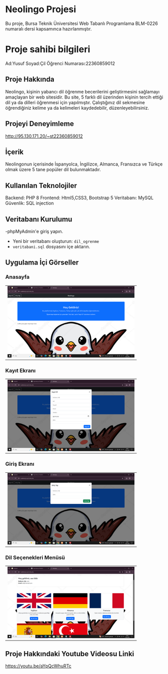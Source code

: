 ﻿
# Neolingo Projesi
Bu proje, Bursa Teknik Üniversitesi Web Tabanlı Programlama BLM-0226 numaralı dersi kapsamınca hazırlanmıştır.


# Proje sahibi bilgileri
Ad:Yusuf
Soyad:Çil
Öğrenci Numarası:22360859012


## Proje Hakkında
Neolingo, kişinin yabancı dil öğrenme becerilerini geliştirmesini sağlamayı amaçlayan bir web sitesidir. Bu site, 5 farklı dil üzerinden kişinin tercih ettiği dil ya da dilleri öğrenmesi için yapılmıştır. Çalıştığınız dil sekmesine öğrendiğiniz kelime ya da kelimeleri kaydedebilir, düzenleyebilirsiniz.  


## Projeyi Deneyimleme
http://95.130.171.20/~st22360859012


## İçerik
Neolingonun içerisinde İspanyolca, İngilizce, Almanca, Fransızca ve Türkçe olmak üzere 5 tane popüler dil bulunmaktadır.


## Kullanılan Teknolojiler
Backend: PHP 8
Frontend: Html5,CSS3, Bootstrap 5
Veritabanı: MySQL
Güvenlik: SQL injection

## Veritabanı Kurulumu

-phpMyAdmin'e giriş yapın.
- Yeni bir veritabanı oluşturun: `dil_ogrenme`
- `veritabani.sql` dosyasını içe aktarın.


## Uygulama İçi Görseller

<h3>Anasayfa</h3>
<table>
  <tr>
    <td><img src="resim/1.png" width="400"></td>
  </tr>
</table>

<h3>Kayıt Ekranı</h3>
<table>
  <tr>
    <td><img src="resim/2.png" width="400"></td>
  </tr>
</table>

<h3>Giriş Ekranı</h3>
<table>
  <tr>
    <td><img src="resim/3.png" width="400"></td>
  </tr>
</table>

<h3>Dil Seçenekleri Menüsü</h3>
<table>
  <tr>
    <td><img src="resim/4.png" width="400"></td>
  </tr>
</table>



## Proje Hakkındaki Youtube Videosu Linki
https://youtu.be/aYpQcWhuRTc






